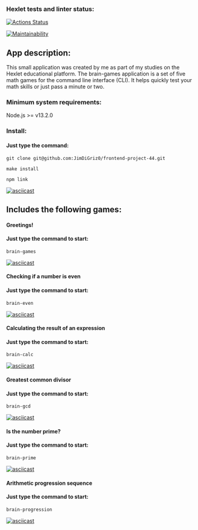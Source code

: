 ### Hexlet tests and linter status:

[![Actions Status](https://github.com/JimDiGriz0/frontend-project-44/actions/workflows/hexlet-check.yml/badge.svg)](https://github.com/JimDiGriz0/frontend-project-44/actions)

[![Maintainability](https://api.codeclimate.com/v1/badges/44e160eb27bd81d3cc56/maintainability)](https://codeclimate.com/github/JimDiGriz0/frontend-project-44/maintainability)

## App description:

This small application was created by me as part of my studies on the Hexlet educational platform. The brain-games application is a set of five math games for the command line interface (CLI). It helps quickly test your math skills or just pass a minute or two.

### Minimum system requirements:

Node.js >= v13.2.0

### Install:

#### Just type the command:

```
git clone git@github.com:JimDiGriz0/frontend-project-44.git
```

```
make install
```

```
npm link
```

[![asciicast](https://asciinema.org/a/701492.svg)](https://asciinema.org/a/701492)

## Includes the following games:

#### Greetings!

#### Just type the command to start:

```
brain-games
```

[![asciicast](https://asciinema.org/a/702329.svg)](https://asciinema.org/a/702329)

#### Checking if a number is even

#### Just type the command to start:

```
brain-even
```

[![asciicast](https://asciinema.org/a/701492.svg)](https://asciinema.org/a/701492)

#### Calculating the result of an expression

#### Just type the command to start:

```
brain-calc
```

[![asciicast](https://asciinema.org/a/701548.svg)](https://asciinema.org/a/701548)

#### Greatest common divisor

#### Just type the command to start:

```
brain-gcd
```

[![asciicast](https://asciinema.org/a/701632.svg)](https://asciinema.org/a/701632)

#### Is the number prime?

#### Just type the command to start:

```
brain-prime
```

[![asciicast](https://asciinema.org/a/701663.svg)](https://asciinema.org/a/701663)

#### Arithmetic progression sequence

#### Just type the command to start:

```
brain-progression
```

[![asciicast](https://asciinema.org/a/701647.svg)](https://asciinema.org/a/701647)
